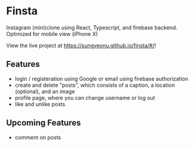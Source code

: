 # Finsta
Instagram (mini)clone using React, Typescript, and firebase backend. Optimized for mobile view (iPhone X)

View the live project at https://sungyeonu.github.io/finsta/#/!

## Features
- login / registeration using Google or email using firebase authorization
- create and delete "posts", which consists of a caption, a location (optional), and an image
- profile page, where you can change username or log out
- like and unlike posts
  
## Upcoming Features
- comment on posts
